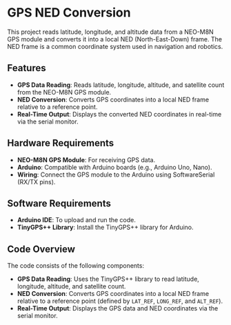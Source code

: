 # GPS NED Conversion

This project reads latitude, longitude, and altitude data from a NEO-M8N GPS module and converts it into a local NED (North-East-Down) frame. The NED frame is a common coordinate system used in navigation and robotics.

## Features
- **GPS Data Reading**: Reads latitude, longitude, altitude, and satellite count from the NEO-M8N GPS module.
- **NED Conversion**: Converts GPS coordinates into a local NED frame relative to a reference point.
- **Real-Time Output**: Displays the converted NED coordinates in real-time via the serial monitor.

## Hardware Requirements
- **NEO-M8N GPS Module**: For receiving GPS data.
- **Arduino**: Compatible with Arduino boards (e.g., Arduino Uno, Nano).
- **Wiring**: Connect the GPS module to the Arduino using SoftwareSerial (RX/TX pins).

## Software Requirements
- **Arduino IDE**: To upload and run the code.
- **TinyGPS++ Library**: Install the TinyGPS++ library for Arduino.

## Code Overview
The code consists of the following components:
- **GPS Data Reading**: Uses the TinyGPS++ library to read latitude, longitude, altitude, and satellite count.
- **NED Conversion**: Converts GPS coordinates into a local NED frame relative to a reference point (defined by `LAT_REF`, `LONG_REF`, and `ALT_REF`).
- **Real-Time Output**: Displays the GPS data and NED coordinates via the serial monitor.

